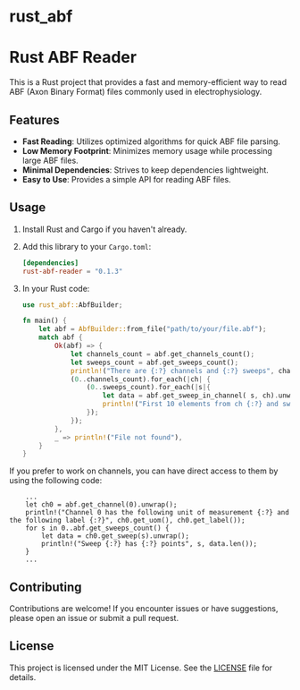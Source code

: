 # rust_abf

# Rust ABF Reader

This is a Rust project that provides a fast and memory-efficient way to read ABF (Axon Binary Format) files commonly used in electrophysiology.

## Features

- **Fast Reading**: Utilizes optimized algorithms for quick ABF file parsing.
- **Low Memory Footprint**: Minimizes memory usage while processing large ABF files.
- **Minimal Dependencies**: Strives to keep dependencies lightweight.
- **Easy to Use**: Provides a simple API for reading ABF files.

## Usage

1. Install Rust and Cargo if you haven't already.
2. Add this library to your `Cargo.toml`:

    ```toml
    [dependencies]
    rust-abf-reader = "0.1.3"
    ```

3. In your Rust code:

    ```rust
    use rust_abf::AbfBuilder;

    fn main() {
        let abf = AbfBuilder::from_file("path/to/your/file.abf");
        match abf {
            Ok(abf) => {
                let channels_count = abf.get_channels_count();
                let sweeps_count = abf.get_sweeps_count();
                println!("There are {:?} channels and {:?} sweeps", channels_count, sweeps_count);
                (0..channels_count).for_each(|ch| {
                    (0..sweeps_count).for_each(|s|{
                        let data = abf.get_sweep_in_channel( s, ch).unwrap();
                        println!("First 10 elements from ch {:?} and sweep {:?}: {:?}", ch, s, &data[0..10]);
                    });
                });
            },
            _ => println!("File not found"),
        }
    }
    ```

If you prefer to work on channels, you can have direct access to them by using the following code:
```
    ...
    let ch0 = abf.get_channel(0).unwrap();
    println!("Channel 0 has the following unit of measurement {:?} and the following label {:?}", ch0.get_uom(), ch0.get_label());
    for s in 0..abf.get_sweeps_count() {
        let data = ch0.get_sweep(s).unwrap();
        println!("Sweep {:?} has {:?} points", s, data.len());
    }
    ...
``` 
## Contributing

Contributions are welcome! If you encounter issues or have suggestions, please open an issue or submit a pull request.

## License

This project is licensed under the MIT License. See the [LICENSE](LICENSE) file for details.